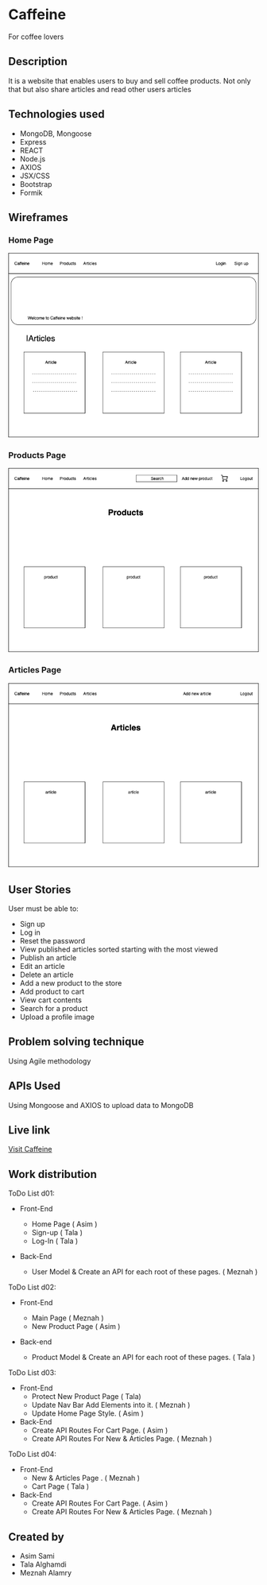 # Caffeine
For coffee lovers 
## Description
It is a website that enables users to buy and sell coffee products. Not only that but also share articles and read other users articles 

## Technologies used
* MongoDB, Mongoose
* Express
* REACT
* Node.js
* AXIOS
* JSX/CSS
* Bootstrap 
* Formik

## Wireframes
### Home Page
![Wireframes](/Caffeine.png)
### Products Page
![Wireframes](/products.png)
### Articles Page
![Wireframes](/articles.png)

## User Stories
User must be able to:
* Sign up
* Log in 
* Reset the password
* View published articles sorted 
starting with the most viewed
* Publish an article 
* Edit an article
* Delete an article 
* Add a new product to the store
* Add product to cart
* View cart contents
* Search for a product
* Upload a profile image

## Problem solving technique 
Using Agile methodology

## APIs Used
Using Mongoose and AXIOS to upload data to MongoDB

## Live link
[Visit Caffeine](https://caffeine-e.herokuapp.com/)

## Work distribution
ToDo List d01:
* Front-End
  * Home Page ( Asim )
  * Sign-up  ( Tala )
  * Log-In ( Tala )

* Back-End
  * User Model & Create an API for each root of these pages. ( Meznah )


ToDo List d02:
* Front-End
  * Main Page ( Meznah )
  * New Product Page ( Asim )
  
* Back-end
  * Product Model & Create an API for each root of these pages. ( Tala )

ToDo List d03:
* Front-End
  * Protect New Product Page ( Tala)
  * Update Nav Bar Add Elements into it. ( Meznah )
  * Update Home Page Style. ( Asim )
 * Back-End
   * Create API Routes For Cart Page. ( Asim )
   * Create API Routes For New & Articles Page. ( Meznah )


ToDo List d04:
* Front-End
  * New & Articles Page . ( Meznah )
  * Cart Page  ( Tala )
* Back-End
  * Create API Routes For Cart Page. ( Asim )
  * Create API Routes For New & Articles Page. ( Meznah )

## Created by 
* Asim Sami
* Tala Alghamdi
* Meznah Alamry